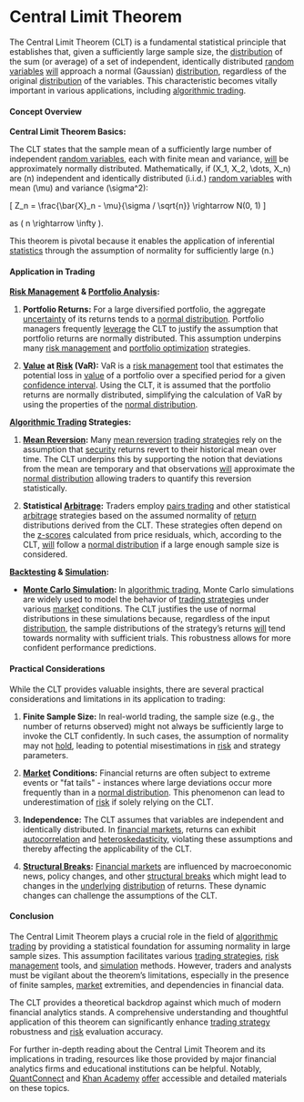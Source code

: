 # Central Limit Theorem

The Central Limit Theorem (CLT) is a fundamental statistical principle that establishes that, given a sufficiently large sample size, the [distribution](../d/distribution.md) of the sum (or average) of a set of independent, identically distributed [random variables](../r/random_variables.md) [will](../w/will.md) approach a normal (Gaussian) [distribution](../d/distribution.md), regardless of the original [distribution](../d/distribution.md) of the variables. This characteristic becomes vitally important in various applications, including [algorithmic trading](../a/algorithmic_trading.md).

#### Concept Overview

**Central Limit Theorem Basics:** 

The CLT states that the sample mean of a sufficiently large number of independent [random variables](../r/random_variables.md), each with finite mean and variance, [will](../w/will.md) be approximately normally distributed. Mathematically, if \(X_1, X_2, \dots, X_n\) are \(n\) independent and identically distributed (i.i.d.) [random variables](../r/random_variables.md) with mean \(\mu\) and variance \(\sigma^2\):

\[ 
Z_n = \frac{\bar{X}_n - \mu}{\sigma / \sqrt{n}} \rightarrow N(0, 1) 
\]

as \( n \rightarrow \infty \).

This theorem is pivotal because it enables the application of inferential [statistics](../s/statistics.md) through the assumption of normality for sufficiently large \(n.\)

#### Application in Trading

**[Risk Management](../r/risk_management.md) & [Portfolio Analysis](../p/portfolio_analysis.md):**

1. **Portfolio Returns:**
   For a large diversified portfolio, the aggregate [uncertainty](../u/uncertainty_in_trading.md) of its returns tends to a [normal distribution](../n/normal_distribution_in_trading.md). Portfolio managers frequently [leverage](../l/leverage.md) the CLT to justify the assumption that portfolio returns are normally distributed. This assumption underpins many [risk management](../r/risk_management.md) and [portfolio optimization](../p/portfolio_optimization.md) strategies.

2. **[Value](../v/value.md) at [Risk](../r/risk.md) (VaR):**
   VaR is a [risk management](../r/risk_management.md) tool that estimates the potential loss in [value](../v/value.md) of a portfolio over a specified period for a given [confidence interval](../c/confidence_interval.md). Using the CLT, it is assumed that the portfolio returns are normally distributed, simplifying the calculation of VaR by using the properties of the [normal distribution](../n/normal_distribution_in_trading.md).

**[Algorithmic Trading](../a/algorithmic_trading.md) Strategies:**

1. **[Mean Reversion](../m/mean_reversion.md):**
   Many [mean reversion](../m/mean_reversion.md) [trading strategies](../t/trading_strategies.md) rely on the assumption that [security](../s/security.md) returns revert to their historical mean over time. The CLT underpins this by supporting the notion that deviations from the mean are temporary and that observations [will](../w/will.md) approximate the [normal distribution](../n/normal_distribution_in_trading.md) allowing traders to quantify this reversion statistically.

2. **Statistical [Arbitrage](../a/arbitrage.md):**
   Traders employ [pairs trading](../p/pairs_trading.md) and other statistical [arbitrage](../a/arbitrage.md) strategies based on the assumed normality of [return](../r/return.md) distributions derived from the CLT. These strategies often depend on the [z-scores](../z/z-scores_in_trading.md) calculated from price residuals, which, according to the CLT, [will](../w/will.md) follow a [normal distribution](../n/normal_distribution_in_trading.md) if a large enough sample size is considered.

**[Backtesting](../b/backtesting.md) & [Simulation](../s/simulation_in_trading.md):**

- **[Monte Carlo Simulation](../m/monte_carlo_simulation.md):**
  In [algorithmic trading](../a/algorithmic_trading.md), Monte Carlo simulations are widely used to model the behavior of [trading strategies](../t/trading_strategies.md) under various [market](../m/market.md) conditions. The CLT justifies the use of normal distributions in these simulations because, regardless of the input [distribution](../d/distribution.md), the sample distributions of the strategy’s returns [will](../w/will.md) tend towards normality with sufficient trials. This robustness allows for more confident performance predictions.

#### Practical Considerations

While the CLT provides valuable insights, there are several practical considerations and limitations in its application to trading:

1. **Finite Sample Size:**
   In real-world trading, the sample size (e.g., the number of returns observed) might not always be sufficiently large to invoke the CLT confidently. In such cases, the assumption of normality may not [hold](../h/hold.md), leading to potential misestimations in [risk](../r/risk.md) and strategy parameters.

2. **[Market](../m/market.md) Conditions:**
   Financial returns are often subject to extreme events or "fat tails" - instances where large deviations occur more frequently than in a [normal distribution](../n/normal_distribution_in_trading.md). This phenomenon can lead to underestimation of [risk](../r/risk.md) if solely relying on the CLT.

3. **Independence:**
   The CLT assumes that variables are independent and identically distributed. In [financial markets](../f/financial_market.md), returns can exhibit [autocorrelation](../a/autocorrelation.md) and [heteroskedasticity](../h/heteroskedasticity.md), violating these assumptions and thereby affecting the applicability of the CLT.

4. **[Structural Breaks](../s/structural_breaks_in_trading.md):**
   [Financial markets](../f/financial_market.md) are influenced by macroeconomic news, policy changes, and other [structural breaks](../s/structural_breaks_in_trading.md) which might lead to changes in the [underlying](../u/underlying.md) [distribution](../d/distribution.md) of returns. These dynamic changes can challenge the assumptions of the CLT.

#### Conclusion

The Central Limit Theorem plays a crucial role in the field of [algorithmic trading](../a/algorithmic_trading.md) by providing a statistical foundation for assuming normality in large sample sizes. This assumption facilitates various [trading strategies](../t/trading_strategies.md), [risk management](../r/risk_management.md) tools, and [simulation](../s/simulation_in_trading.md) methods. However, traders and analysts must be vigilant about the theorem’s limitations, especially in the presence of finite samples, [market](../m/market.md) extremities, and dependencies in financial data.

The CLT provides a theoretical backdrop against which much of modern financial analytics stands. A comprehensive understanding and thoughtful application of this theorem can significantly enhance [trading strategy](../t/trading_strategy.md) robustness and [risk](../r/risk.md) evaluation accuracy.

For further in-depth reading about the Central Limit Theorem and its implications in trading, resources like those provided by major financial analytics firms and educational institutions can be helpful. Notably, [QuantConnect](https://www.quantconnect.com) and [Khan Academy](https://www.khanacademy.org/math/ap-statistics/random-variables-ap/sums-of-random-variables/a/central-limit-theorem-review) [offer](../o/offer.md) accessible and detailed materials on these topics.